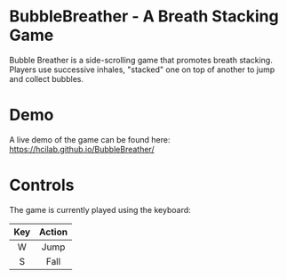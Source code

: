 # BubbleBreather - A Breath Stacking Game

Bubble Breather is a side-scrolling game that promotes breath stacking. Players use successive inhales, "stacked" one on top of another to jump and collect bubbles.


# Demo

A live demo of the game can be found here: https://hcilab.github.io/BubbleBreather/


# Controls

The game is currently played using the keyboard:

|Key  |Action|
|:---:|:----:|
|W    |Jump  |
|S    |Fall  |
